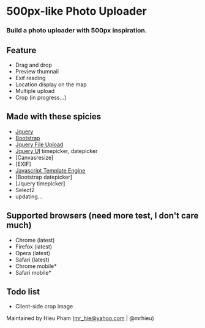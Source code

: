 # 500px-like Photo Uploader
### Build a photo uploader with 500px inspiration.

## Feature
* Drag and drop
* Preview thumnail
* Exif reading
* Location display on the map
* Multiple upload
* Crop (in progress...)

## Made with these spicies
* [Jquery](http://jquery.com)
* [Bootstrap](http://getbootstrap.com)
* [Jquery File Upload](https://github.com/blueimp/jQuery-File-Upload)
* [Jquery UI](http://codeorigin.jquery.com/ui/) timepicker, datepicker
* [Canvasresize]
* [EXIF]
* [Javascript Template Engine](https://github.com/blueimp/JavaScript-Templates)
* [Bootstrap datepicker]
* [Jquery timepicker]
* Select2
* updating...

## Supported browsers (need more test, I don't care much)
* Chrome (latest)
* Firefox (latest)
* Opera (latest)
* Safari (latest)
* Chrome mobile*
* Safari mobile*

## Todo list
* Client-side crop image

Maintained by Hieu Pham (mr_hie@yahoo.com | @mrhieu)